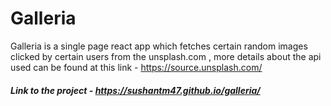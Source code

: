 # Galleria

Galleria is a single page react app which fetches certain random images clicked by certain users from the unsplash.com , more details about the api used can be found at this link -  https://source.unsplash.com/  
  

##### Link to the project - https://sushantm47.github.io/galleria/
